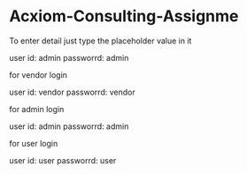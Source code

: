# Acxiom-Consulting-Assignme

To enter detail  just type the placeholder value in it



user id: admin
passworrd: admin


for vendor login

user id: vendor
passworrd: vendor



for admin login

user id: admin
passworrd: admin



for user login

user id: user
passworrd: user

